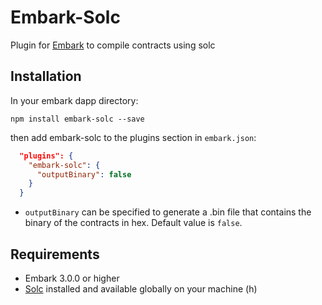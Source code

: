 Embark-Solc
======

Plugin for [Embark](https://github.com/embark-framework/embark) to compile contracts using solc

## Installation


In your embark dapp directory:

```npm install embark-solc --save```

then add embark-solc to the plugins section in `embark.json`:

```Json
  "plugins": {
    "embark-solc": {
      "outputBinary": false
    }
  }
```

- `outputBinary` can be specified to generate a .bin file that contains the binary of the contracts in hex. Default value is `false`.

## Requirements

- Embark 3.0.0 or higher
- [Solc](https://github.com/ethereum/solidity/releases) installed and available globally on your machine (h)

